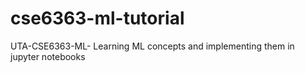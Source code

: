 # cse6363-ml-tutorial
UTA-CSE6363-ML- Learning ML concepts and implementing them in jupyter notebooks
